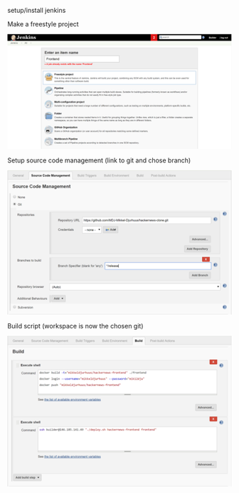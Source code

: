 setup/install jenkins

Make a freestyle project

![create a new project](./jenkins-freestyle-project.png)

Setup source code management (link to git and chose branch)

![setup git](./jenkins-source-code-management.png)

Build script (workspace is now the chosen git)

![build script](./jenkins-build.png)

